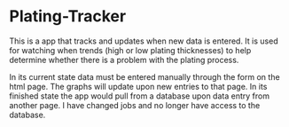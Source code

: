 # Plating-Tracker

This is a app that tracks and updates when new data is entered.  It is used for watching when trends (high or low plating thicknesses) to help determine whether there is a problem with the plating process.  

In its current state data must be entered manually through the form on the html page.  The graphs will update upon new entries to that page.  In its finished state the app would pull from a database upon data entry from another page.  I have changed jobs and no longer have access to the database.
